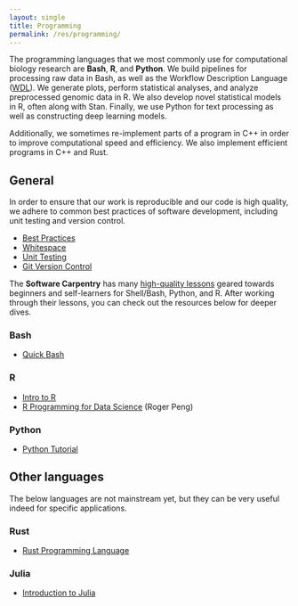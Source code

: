 ```yaml
---
layout: single
title: Programming
permalink: /res/programming/
---
```


The programming languages that we most commonly use for computational
biology research are **Bash**, **R**, and **Python**.
We build pipelines for processing raw data in Bash, as well as the
Workflow Description Language ([WDL](/res/software#wdl)).
We generate plots, perform statistical analyses, and analyze 
preprocessed genomic data in R.
We also develop novel statistical models in R, often along with Stan.
Finally, we use Python for text processing as well as constructing deep
learning models.

Additionally, we sometimes re-implement parts of a program in C++ in order
to improve computational speed and efficiency. We also implement efficient
programs in C++ and Rust.

## General

In order to ensure that our work is reproducible and our code is high
quality, we adhere to common best practices of software development,
including unit testing and version control.

- [Best Practices](https://www.educative.io/blog/coding-best-practices)
- [Whitespace](https://medium.datadriveninvestor.com/whitespaces-can-reveal-your-coding-skills-and-determine-your-salary-maybe-b5fb5c300cb4)
- [Unit Testing](https://www.educative.io/blog/unit-testing-best-practices-overview)
- [Git Version Control](https://rogerdudler.github.io/git-guide/)

The **Software Carpentry** has many [high-quality lessons](https://software-carpentry.org/lessons/)
geared towards beginners and self-learners for Shell/Bash, Python, and R.
After working through their lessons, you can check out the resources below for deeper dives.

### Bash

- [Quick Bash](https://djhshih.gitbook.io/quick-bash/)

### R

- [Intro to R](https://github.com/djhshih/intro-r)
- [R Programming for Data Science](https://bookdown.org/rdpeng/rprogdatascience/) (Roger Peng)

### Python

- [Python Tutorial](https://www.pythontutorial.net)

## Other languages

The below languages are not mainstream yet, but they can be very useful indeed
for specific applications.

### Rust

- [Rust Programming Language](https://doc.rust-lang.org/book/)

### Julia

- [Introduction to Julia](https://sje30.github.io/catam-julia/)
